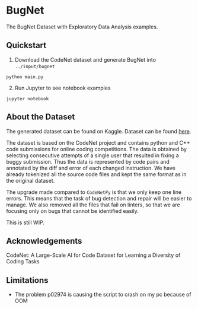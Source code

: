 # BugNet

The BugNet Dataset with Exploratory Data Analysis examples.

## Quickstart

1. Download the CodeNet dataset and generate BugNet into `../input/bugnet`

```console
python main.py
```

2. Run Jupyter to see notebook examples

```console
jupyter notebook
```

## About the Dataset

The generated dataset can be found on Kaggle. Dataset can be found
[here](https://www.kaggle.com/datasets/alexjercan/bugnet).

The dataset is based on the CodeNet project and contains python and C++ code
submissions for online coding competitions. The data is obtained by selecting
consecutive attempts of a single user that resulted in fixing a buggy
submission. Thus the data is represented by code pairs and annotated by the
diff and error of each changed instruction. We have already tokenized all the
source code files and kept the same format as in the original dataset.

The upgrade made compared to `CodeNetPy` is that we only keep one line errors.
This means that the task of bug detection and repair will be easier to manage.
We also removed all the files that fail on linters, so that we are focusing
only on bugs that cannot be identified easily.

This is still WIP.

## Acknowledgements

CodeNet: A Large-Scale AI for Code Dataset for Learning a Diversity of Coding
Tasks

## Limitations

- The problem p02974 is causing the script to crash on my pc because of OOM
